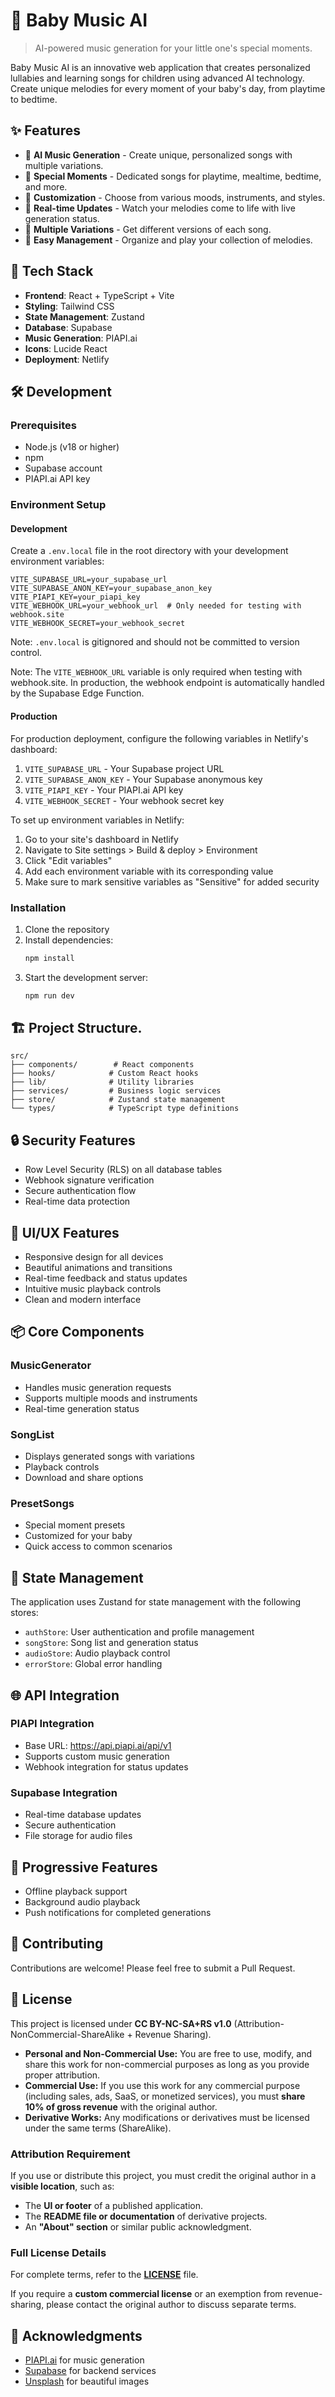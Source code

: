 # 🎵 Baby Music AI

> AI-powered music generation for your little one's special moments.

Baby Music AI is an innovative web application that creates personalized lullabies and learning songs for children using advanced AI technology. Create unique melodies for every moment of your baby's day, from playtime to bedtime.

## ✨ Features

- 🎹 **AI Music Generation** - Create unique, personalized songs with multiple variations.
- 🌙 **Special Moments** - Dedicated songs for playtime, mealtime, bedtime, and more.
- 🎨 **Customization** - Choose from various moods, instruments, and styles.
- 💫 **Real-time Updates** - Watch your melodies come to life with live generation status.
- 🔄 **Multiple Variations** - Get different versions of each song.
- 🎯 **Easy Management** - Organize and play your collection of melodies.

## 🚀 Tech Stack

- **Frontend**: React + TypeScript + Vite
- **Styling**: Tailwind CSS
- **State Management**: Zustand
- **Database**: Supabase
- **Music Generation**: PIAPI.ai
- **Icons**: Lucide React
- **Deployment**: Netlify

## 🛠️ Development

### Prerequisites

- Node.js (v18 or higher)
- npm
- Supabase account
- PIAPI.ai API key

### Environment Setup

#### Development

Create a `.env.local` file in the root directory with your development environment variables:

```env
VITE_SUPABASE_URL=your_supabase_url
VITE_SUPABASE_ANON_KEY=your_supabase_anon_key
VITE_PIAPI_KEY=your_piapi_key
VITE_WEBHOOK_URL=your_webhook_url  # Only needed for testing with webhook.site
VITE_WEBHOOK_SECRET=your_webhook_secret
```

Note: `.env.local` is gitignored and should not be committed to version control.

Note: The `VITE_WEBHOOK_URL` variable is only required when testing with webhook.site. In production, the webhook endpoint is automatically handled by the Supabase Edge Function.

#### Production

For production deployment, configure the following variables in Netlify's dashboard:

1. `VITE_SUPABASE_URL` - Your Supabase project URL
2. `VITE_SUPABASE_ANON_KEY` - Your Supabase anonymous key
3. `VITE_PIAPI_KEY` - Your PIAPI.ai API key
4. `VITE_WEBHOOK_SECRET` - Your webhook secret key

To set up environment variables in Netlify:

1. Go to your site's dashboard in Netlify
2. Navigate to Site settings > Build & deploy > Environment
3. Click "Edit variables"
4. Add each environment variable with its corresponding value
5. Make sure to mark sensitive variables as "Sensitive" for added security

### Installation

1. Clone the repository
2. Install dependencies:
   ```bash
   npm install
   ```
3. Start the development server:
   ```bash
   npm run dev
   ```

## 🏗️ Project Structure.

```
src/
├── components/        # React components
├── hooks/            # Custom React hooks
├── lib/              # Utility libraries
├── services/         # Business logic services
├── store/            # Zustand state management
└── types/            # TypeScript type definitions
```

## 🔒 Security Features

- Row Level Security (RLS) on all database tables
- Webhook signature verification
- Secure authentication flow
- Real-time data protection

## 🎨 UI/UX Features

- Responsive design for all devices
- Beautiful animations and transitions
- Real-time feedback and status updates
- Intuitive music playback controls
- Clean and modern interface

## 📦 Core Components

### MusicGenerator

- Handles music generation requests
- Supports multiple moods and instruments
- Real-time generation status

### SongList

- Displays generated songs with variations
- Playback controls
- Download and share options

### PresetSongs

- Special moment presets
- Customized for your baby
- Quick access to common scenarios

## 🔄 State Management

The application uses Zustand for state management with the following stores:

- `authStore`: User authentication and profile management
- `songStore`: Song list and generation status
- `audioStore`: Audio playback control
- `errorStore`: Global error handling

## 🌐 API Integration

### PIAPI Integration

- Base URL: https://api.piapi.ai/api/v1
- Supports custom music generation
- Webhook integration for status updates

### Supabase Integration

- Real-time database updates
- Secure authentication
- File storage for audio files

## 📱 Progressive Features

- Offline playback support
- Background audio playback
- Push notifications for completed generations

## 🤝 Contributing

Contributions are welcome! Please feel free to submit a Pull Request.

## 📄 License

This project is licensed under **CC BY-NC-SA+RS v1.0** (Attribution-NonCommercial-ShareAlike + Revenue Sharing).

- **Personal and Non-Commercial Use:** You are free to use, modify, and share this work for non-commercial purposes as long as you provide proper attribution.
- **Commercial Use:** If you use this work for any commercial purpose (including sales, ads, SaaS, or monetized services), you must **share 10% of gross revenue** with the original author.
- **Derivative Works:** Any modifications or derivatives must be licensed under the same terms (ShareAlike).

### Attribution Requirement

If you use or distribute this project, you must credit the original author in a **visible location**, such as:

- The **UI or footer** of a published application.
- The **README file or documentation** of derivative projects.
- An **"About" section** or similar public acknowledgment.

### Full License Details

For complete terms, refer to the **[LICENSE](./LICENSE)** file.

If you require a **custom commercial license** or an exemption from revenue-sharing, please contact the original author to discuss separate terms.

## 🙏 Acknowledgments

- [PIAPI.ai](https://piapi.ai) for music generation
- [Supabase](https://supabase.com) for backend services
- [Unsplash](https://unsplash.com) for beautiful images
